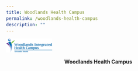 ```yaml
---
title: Woodlands Health Campus
permalink: /woodlands-health-campus
description: ""
---
```

<img src="/images/logo-ahw.png" 
     style="width:25%">

<center><strong>Woodlands Health Campus</strong></center>

